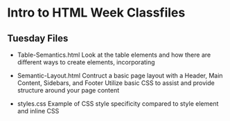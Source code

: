 # Intro to HTML Week Classfiles

## Tuesday Files
- Table-Semantics.html
  Look at the table elements and how there are different ways to create elements, incorporating

- Semantic-Layout.html
  Contruct a basic page layout with a Header, Main Content, Sidebars, and Footer
  Utilize basic CSS to assist and provide structure around your page content

- styles.css
  Example of CSS style specificity compared to style element and inline CSS
